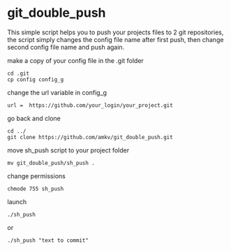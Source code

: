 # git_double_push

This simple script helps you to push your projects files to 2 git repositories, 
the script simply changes the config file name after first push, then change second config file name and push again.

make a copy of your config file in the .git folder
```
cd .git
cp config config_g
```

change the url variable in config_g
```
url =  https://github.com/your_login/your_project.git
```
go back and clone

```
cd ../
git clone https://github.com/amkv/git_double_push.git
```

move sh_push script to your project folder
```
mv git_double_push/sh_push .
```
change permissions
```
chmode 755 sh_push
```
launch
```
./sh_push
```
or

```
./sh_push "text to commit"
```

